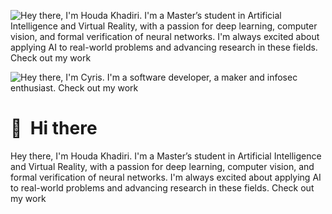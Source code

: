![Hey there, I'm Houda Khadiri. I'm a Master’s student in Artificial Intelligence and Virtual Reality, with a passion for deep learning, computer vision, and formal verification of neural networks. I'm always excited about applying AI to real-world problems and advancing research in these fields. Check out my work]([https://github.com/hudakhadiri/hudakhadiri/WelcomeTo.gif](https://github.com/hudakhadiri/hudakhadiri/blob/main/WelcomeTo.gif))

![Hey there, I'm Cyris. I'm a software developer, a maker and infosec enthusiast. Check out my work]([https://github.com/CyrisXD/CyrisXD/raw/master/header.gif](https://github.com/hudakhadiri/hudakhadiri/blob/main/hello.gif))




# 👋 &nbsp;Hi there

Hey there, I'm Houda Khadiri. I'm a Master’s student in Artificial Intelligence and Virtual Reality, with a passion for deep learning, computer vision, and formal verification of neural networks. I'm always excited about applying AI to real-world problems and advancing research in these fields. Check out my work





